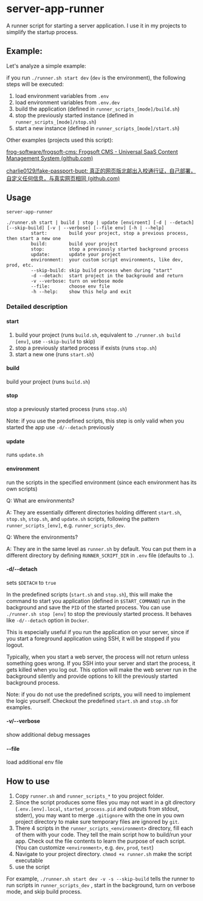 # server-app-runner
A runner script for starting a server application. I use it in my projects to simplify the startup process.

## Example:

Let's analyze a simple example:

if you run `./runner.sh start dev` (`dev` is the environment), the following steps will be executed:

1. load environment variables from `.env`
2. load environment variables from `.env.dev`
3. build the application (defined in `runner_scripts_[mode]/build.sh`)
4. stop the previously started instance (defined in `runner_scripts_[mode]/stop.sh`)
5. start a new instance (defined in `runner_scripts_[mode]/start.sh`)

Other examples (projects used this script):

[frog-software/frogsoft-cms: Frogsoft CMS - Universal SaaS Content Management System (github.com)](https://github.com/frog-software/frogsoft-cms)

[charlie0129/fake-passport-bupt: 真正的网页版北邮出入校通行证，自己部署，自定义任何信息，与真实网页相同 (github.com)](https://github.com/charlie0129/fake-passport-bupt)

## Usage

```
server-app-runner

./runner.sh start | build | stop | update [enviroent] [-d | --detach] [--skip-build] [-v | --verbose] [--file env] [-h | --help]
         start:        build your project, stop a previous process, then start a new one
         build:        build your project
         stop:         stop a previously started background process
         update:       update your project
         environment:  your custom script environments, like dev, prod, etc.
         --skip-build: skip build process when during "start"
         -d --detach:  start project in the background and return
         -v --verbose: turn on verbose mode
         --file:       choose env file
         -h --help:    show this help and exit
```

### Detailed description

#### start

1. build your project (runs `build.sh`, equivalent to `./runner.sh build [env]`, use `--skip-build` to skip)
2. stop a previously started process if exists (runs `stop.sh`)
3. start a new one (runs `start.sh`)

#### build

build your project (runs `build.sh`)

#### stop

stop a previously started process (runs `stop.sh`)

Note: if you use the predefined scripts, this step is only valid when you started the app use `-d/--detach` previously

#### update

runs `update.sh`

#### environment

run the scripts in the specified environment (since each environment has its own scripts)

Q: What are environments?

A: They are essentially different directories holding different `start.sh`, `stop.sh`, `stop.sh`, and `update.sh` scripts, following the pattern `runner_scripts_[env]`, e.g. `runner_scripts_dev`.

Q: Where the environments?

A: They are in the same level as `runner.sh` by default. You can put them in a different directory by defining `RUNNER_SCRIPT_DIR` in `.env` file (defaults to `.`).

#### -d/--detach

sets `$DETACH` to `true`

In the predefined scripts (`start.sh` and `stop.sh`), this will make the command to start you application (defined in `$START_COMMAND`) run in the background and save the `PID` of the started process. You can use `./runner.sh stop [env]` to stop the previously started process. It behaves like `-d/--detach` option in `Docker`.

This is especially useful if you run the application on your server, since if you start a foreground application using SSH, it will be stopped if you logout. 

Typically, when you start a web server, the process will not return unless something goes wrong. If you SSH into your server and start the process, it gets killed when you log out. This option will make the web server run in the background silently and provide options to kill the previously started background process.

Note: if you do not use the predefined scripts, you will need to implement the logic yourself. Checkout the predefined `start.sh` and `stop.sh` for examples.

####  -v/--verbose

show additional debug messages

#### --file

load additional env file

## How to use

1. Copy `runner.sh` and `runner_scripts_*` to you project folder.
2. Since the script produces some files you may not want in a git directory (`.env.[env].local`, `started_process.pid` and outputs from stdout, stderr), you may want to merge `.gitignore` with the one in you own project directory to make sure temporary files are ignored by `git`.
3. There 4 scripts in the `runner_scripts_<environment>` directory, fill each of them with your code. They tell the main script how to build/run your app. Check out the file contents to learn the purpose of each script. (You can customize `<environment>`, e.g. `dev`, `prod`, `test`)
4. Navigate to your project directory. `chmod +x runner.sh` make the script executable
5. use the script

For example, `./runner.sh start dev -v -s --skip-build` tells the runner to run scripts in `runner_scripts_dev` , start in the background, turn on verbose mode, and skip build process.
